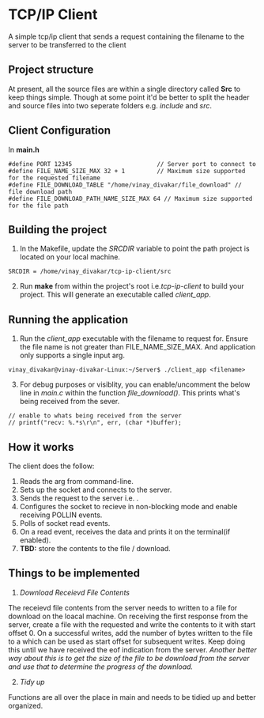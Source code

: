 # TCP/IP Client
A simple tcp/ip client that sends a request containing the filename to the server to be transferred to the client

## Project structure
At present, all the source files are within a single directory called **Src** to keep things simple. Though at some point it'd be better to split the header and source files into two seperate folders e.g. *include* and *src*.

## Client Configuration
In **main.h**
```
#define PORT 12345                        // Server port to connect to
#define FILE_NAME_SIZE_MAX 32 + 1         // Maximum size supported for the requested filename
#define FILE_DOWNLOAD_TABLE "/home/vinay_divakar/file_download" // file download path
#define FILE_DOWNLOAD_PATH_NAME_SIZE_MAX 64 // Maximum size supported for the file path
```

## Building the project
1. In the Makefile, update the *SRCDIR* variable to point the path project is located on your local machine.
```
SRCDIR = /home/vinay_divakar/tcp-ip-client/src
```
2. Run **make** from within the project's root i.e.*tcp-ip-client* to build your project. This will generate an executable called *client_app*.
   
## Running the application
1. Run the *client_app* executable with the filename to request for. Ensure the file name is not greater than FILE_NAME_SIZE_MAX. And application only supports a single input arg.
```
vinay_divakar@vinay-divakar-Linux:~/Server$ ./client_app <filename> 
```
3. For debug purposes or visiblity, you can enable/uncomment the below line in *main.c* within the function *file_download()*. This prints what's being received from the sever.
```
// enable to whats being received from the server
// printf("recv: %.*s\r\n", err, (char *)buffer);
``` 

## How it works
The client does the follow:

1. Reads the <filename> arg from command-line.
2. Sets up the socket and connects to the server.
3. Sends the request to the server i.e. <filename>.
4. Configures the socket to recieve in non-blocking mode and enable receiving POLLIN events.
5. Polls of socket read events.
6. On a read event, receives the data and prints it on the terminal(if enabled).
7. **TBD:** store the contents to the file / download.

## Things to be implemented
1. *Download Receievd File Contents*
   
The receievd file contents from the server needs to written to a file for download on the loacal machine. On receiving the first response from the server, create a file with the requested <filename> and write the contents to it with start offset 0. On a successful writes, add the number of bytes written to the file to a <variable> which can be used as start offset for subsequent writes. Keep doing this until we have received the eof indication from the server.
*Another better way about this is to get the size of the file to be download from the server and use that to determine the progress of the download.*

2. *Tidy up*
   
Functions are all over the place in main and needs to be tidied up and better organized.   
